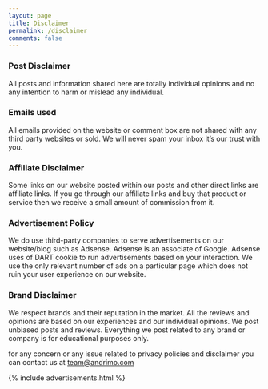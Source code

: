 ```yaml
---
layout: page
title: Disclaimer
permalink: /disclaimer
comments: false
---  
```


<div class="row justify-content-between">
<div class="col-md-8 pr-5">  

<h3> Post Disclaimer </h3>

All posts and information shared here are totally individual opinions and no any intention to harm or mislead any individual.

<h3> Emails used </h3>

All emails provided on the website or comment box are not shared with any third party websites or sold. We will never spam your inbox it’s our trust with you.

<h3> Affiliate Disclaimer </h3>

Some links on our website posted within our posts and other direct links are affiliate links. If you go through our affiliate links and buy that product or service then we receive a small amount of commission from it.

<h3> Advertisement Policy </h3>

We do use third-party companies to serve advertisements on our website/blog such as Adsense. Adsense is an associate of Google.  Adsense uses of DART cookie to run advertisements based on your interaction. We use the only relevant number of ads on a particular page which does not ruin your user experience on our website.

<h3> Brand Disclaimer </h3>

<p> We respect brands and their reputation in the market. All the reviews and opinions are based on our experiences and our individual opinions. We post unbiased posts and reviews. Everything we post related to any brand or company is for educational purposes only.

for any concern or any issue related to privacy policies and disclaimer you can contact us at team@andrimo.com </p>

</div>

<div class="col-md-4">
    
<div class="sticky-top sticky-top-80">

{% include advertisements.html %}

</div>
</div>
</div>
